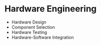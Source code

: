 # Hardware Engineering

- Hardware Design
- Component Selection
- Hardware Testing
- Hardware-Software Integration